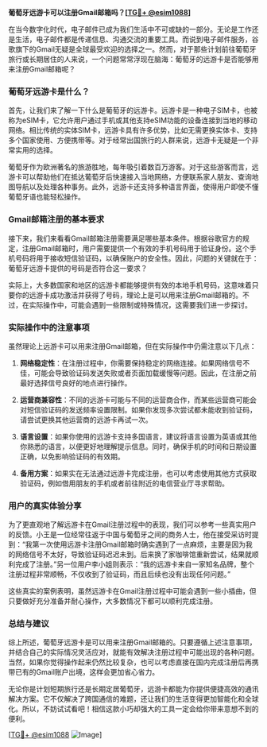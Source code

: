 **葡萄牙远游卡可以注册Gmail邮箱吗？[[TG💪+ @esim1088](https://t.me/s/esim1088)]**

在当今数字化时代，电子邮件已成为我们生活中不可或缺的一部分。无论是工作还是生活，电子邮件都是传递信息、沟通交流的重要工具。而说到电子邮件服务，谷歌旗下的Gmail无疑是全球最受欢迎的选择之一。然而，对于那些计划前往葡萄牙旅行或长期居住的人来说，一个问题常常浮现在脑海：葡萄牙的远游卡是否能够用来注册Gmail邮箱呢？

### 葡萄牙远游卡是什么？

首先，让我们来了解一下什么是葡萄牙的远游卡。远游卡是一种电子SIM卡，也被称为eSIM卡，它允许用户通过手机或其他支持eSIM功能的设备连接到当地的移动网络。相比传统的实体SIM卡，远游卡具有许多优势，比如无需更换实体卡、支持多个国家使用、方便携带等。对于经常出国旅行的人群来说，远游卡无疑是一个非常实用的选择。

葡萄牙作为欧洲著名的旅游胜地，每年吸引着数百万游客。对于这些游客而言，远游卡可以帮助他们在抵达葡萄牙后快速接入当地网络，方便联系家人朋友、查询地图导航以及处理各种事务。此外，远游卡还支持多种语言界面，使得用户即使不懂葡萄牙语也能轻松操作。

### Gmail邮箱注册的基本要求

接下来，我们来看看Gmail邮箱注册需要满足哪些基本条件。根据谷歌官方的规定，注册Gmail邮箱时，用户需要提供一个有效的手机号码用于验证身份。这个手机号码将用于接收短信验证码，以确保账户的安全性。因此，问题的关键就在于：葡萄牙远游卡提供的号码是否符合这一要求？

实际上，大多数国家和地区的远游卡都能够提供有效的本地手机号码，这意味着只要你的远游卡成功激活并获得了号码，理论上是可以用来注册Gmail邮箱的。不过，在实际操作中，可能会遇到一些限制或特殊情况，这需要我们进一步探讨。

### 实际操作中的注意事项

虽然理论上远游卡可以用来注册Gmail邮箱，但在实际操作中仍需注意以下几点：

1. **网络稳定性**：在注册过程中，你需要保持稳定的网络连接。如果网络信号不佳，可能会导致验证码发送失败或者页面加载缓慢等问题。因此，在注册之前最好选择信号良好的地点进行操作。

2. **运营商兼容性**：不同的远游卡可能与不同的运营商合作，而某些运营商可能会对短信验证码的发送频率设置限制。如果你发现多次尝试都未能收到验证码，请尝试更换其他运营商的远游卡再试一次。

3. **语言设置**：如果你使用的远游卡支持多国语言，建议将语言设置为英语或其他你熟悉的语言，以便更好地理解提示信息。同时，确保手机的时间和日期设置正确，以免影响验证码的有效期。

4. **备用方案**：如果实在无法通过远游卡完成注册，也可以考虑使用其他方式获取验证码，例如借用朋友的手机或者前往附近的电信营业厅寻求帮助。

### 用户的真实体验分享

为了更直观地了解远游卡在Gmail注册过程中的表现，我们可以参考一些真实用户的反馈。小王是一位经常往返于中国与葡萄牙之间的商务人士，他在接受采访时提到：“我第一次使用远游卡注册Gmail邮箱时确实遇到了一点麻烦，主要是因为我的网络信号不太好，导致验证码迟迟未到。后来换了家咖啡馆重新尝试，结果就顺利完成了注册。”另一位用户李小姐则表示：“我的远游卡来自一家知名品牌，整个注册过程非常顺畅，不仅收到了验证码，而且后续也没有出现任何问题。”

这些真实的案例表明，虽然远游卡在Gmail注册过程中可能会遇到一些小插曲，但只要做好充分准备并耐心操作，大多数情况下都可以顺利完成注册。

### 总结与建议

综上所述，葡萄牙远游卡是可以用来注册Gmail邮箱的。只要遵循上述注意事项，并结合自己的实际情况灵活应对，就能有效解决注册过程中可能出现的各种问题。当然，如果你觉得操作起来仍然比较复杂，也可以考虑直接在国内完成注册后再携带已有的Gmail账户出境，这样会更加省心省力。

无论你是计划短期旅行还是长期定居葡萄牙，远游卡都能为你提供便捷高效的通讯解决方案。它不仅解决了跨国通信的难题，还让我们的生活变得更加智能化和全球化。所以，不妨试试看吧！相信这款小巧却强大的工具一定会给你带来意想不到的便利。

[[TG💪+ @esim1088](https://t.me/s/esim1088) ![Image](https://i.postimg.cc/4NQfJmqS/Snipaste-2025-05-13-00-14-12.png)]